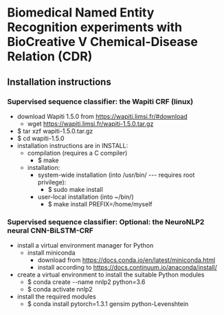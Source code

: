 # Biomedical Named Entity Recognition experiments with BioCreative V Chemical-Disease Relation (CDR)
## Installation instructions
### Supervised sequence classifier: the Wapiti CRF (linux)
  - download Wapiti 1.5.0 from https://wapiti.limsi.fr/#download
    - wget https://wapiti.limsi.fr/wapiti-1.5.0.tar.gz
  - $ tar xzf wapiti-1.5.0.tar.gz
  - $ cd wapiti-1.5.0
  - installation instructions are in INSTALL:
    - compilation (requires a C compiler)
      - $ make
    - installation:
      - system-wide installation (into /usr/bin/ --- requires root privilege):
	      - $ sudo make install
      - user-local installation (into ~/bin/)
	      - $ make install PREFIX=/home/myself
### Supervised sequence classifier: Optional: the NeuroNLP2 neural CNN-BiLSTM-CRF
  - install a virtual environment manager for Python
    - install miniconda
      - download from https://docs.conda.io/en/latest/miniconda.html
      - install according to https://docs.continuum.io/anaconda/install/
  - create a virtual environment to install the suitable Python modules
    - $ conda create --name nnlp2 python=3.6
    - $ conda activate nnlp2
  - install the required modules
    - $ conda install pytorch=1.3.1 gensim python-Levenshtein
